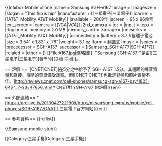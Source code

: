 {{Infobox Mobile phone
|name         = Samsung SGH-A167
|image        =
|imagesize    =
|slogan       = "This flip is hip"
|manufacturer = [[三星電子|三星電子]]
|carrier      = [[AT&T_Mobility|AT&T Mobility]]
|available    = 2009年
|screen       = 96 x 96像素
|ext_screen   =
|camera       = [[VGA|VGA]]
|2nd_camera   =
|os           =
|input        =
|cpu          =
|ringtone     =
|memory       = 2.0 MB
|memory_card  =
|storage      =
|networks     = [[AT&T_Mobility|AT&T Mobility]]
|connectivity =
|battery      = 3.7 V鋰離子電池
|size         = 3.54" x 1.83" x .78"
|weight       = 3.1 oz
|form         = 翻蓋式
|music        =
|series       =
|predecessor  = SGH-A137
|successor    = [[Samsung_SGH-A177|SGH-A177]]
|related      =
|other        =
}}
[[File:A167.jpg|缩略图]]
'''Samsung SGH-A167'''是由[[三星電子|三星電子]]發佈的[[手機|手機]]。

== 評價 ==
[[CNET|CNET]]在5分之中給予了 SGH-A167 1.5分。其體面的聲音質量和直接、清晰的菜單備受讚賞。但[[CNET|CNET]]也批評鍵盤和照片質量不佳。<ref>[http://reviews.cnet.com/cell-phones/samsung-sgh-a167-pay/1805-6454_7-33647656.html# CNET對 SGH-A167 的評價]{{en}}</ref>

== 外部連結 ==
*[https://archive.is/20130427221906/http://m.samsung.com/us/mobile/cell-phones/SGH-A167ZOAATT 三星電子官方網站]{{en}}

== 參考資料 ==
{{reflist}}

{{Samsung-mobile-stub}}

[[Category:三星手機|Category:三星手機]]